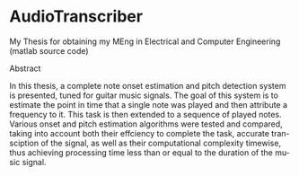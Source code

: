 # AudioTranscriber
My Thesis for obtaining my MEng in Electrical and Computer Engineering (matlab source code)

Abstract

In this thesis, a complete note onset estimation and pitch detection system is
presented, tuned for guitar music signals. The goal of this system is to 
estimate the point in time that a single note was played and then attribute
a frequency to it. This task is then extended to a sequence of played notes.
Various onset and pitch estimation algorithms were tested and compared,
taking into account both their effciency to complete the task, accurate tran-
sciption of the signal, as well as their computational complexity timewise,
thus achieving processing time less than or equal to the duration of the mu-
sic signal.
